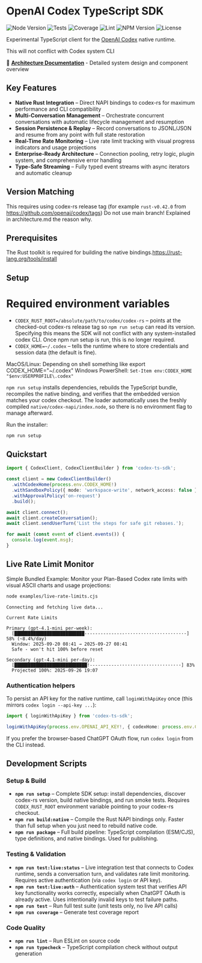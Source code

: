 # OpenAI Codex TypeScript SDK

![Node Version](https://img.shields.io/badge/node-%3E%3D18-brightgreen)
![Tests](https://img.shields.io/badge/tests-321%2F322%20passed-brightgreen)
![Coverage](https://img.shields.io/badge/coverage-85%25-brightgreen)
![Lint](https://img.shields.io/badge/lint-3%20errors-yellow)
![NPM Version](https://img.shields.io/badge/npm-v0.0.7-orange)
![License](https://img.shields.io/badge/license-MIT-green)

Experimental TypeScript client for the [OpenAI Codex](https://openai.com/codex/) native runtime.

This will not conflict with Codex system CLI

📖 **[Architecture Documentation](docs/architecture.md)** - Detailed system design and component overview

## Key Features

- **Native Rust Integration** – Direct NAPI bindings to codex-rs for maximum performance and CLI compatibility
- **Multi-Conversation Management** – Orchestrate concurrent conversations with automatic lifecycle management and resumption
- **Session Persistence & Replay** – Record conversations to JSONL/JSON and resume from any point with full state restoration
- **Real-Time Rate Monitoring** – Live rate limit tracking with visual progress indicators and usage projections
- **Enterprise-Ready Architecture** – Connection pooling, retry logic, plugin system, and comprehensive error handling
- **Type-Safe Streaming** – Fully typed event streams with async iterators and automatic cleanup

## Version Matching

This requires using codex-rs release tag (for example `rust-v0.42.0` from https://github.com/openai/codex/tags) Do not use main branch! Explained in architecture.md the reason why. 

## Prerequisites

The Rust toolkit is required for building the native bindings.https://rust-lang.org/tools/install

## Setup

# Required environment variables
- `CODEX_RUST_ROOT=/absolute/path/to/codex/codex-rs` – points at the checked-out codex-rs release tag so `npm run setup` can read its version. Specifying this means the SDK will not conflict with any system-installed codex CLI. Once npm run setup is run, this is no longer required.
- `CODEX_HOME=~/.codex` – tells the runtime where to store credentials and session data (the default is fine).

MacOS/Linux: Depending on shell something like export CODEX_HOME="~/.codex"
Windows PowerShell: `Set-Item env:CODEX_HOME "$env:USERPROFILE\.codex"`

`npm run setup` installs dependencies, rebuilds the TypeScript bundle, recompiles the native binding, and verifies that the embedded version matches your codex checkout. The loader automatically uses the freshly compiled `native/codex-napi/index.node`, so there is no environment flag to manage afterward.

Run the installer:

   ```bash
   npm run setup
 ```

## Quickstart
```ts
import { CodexClient, CodexClientBuilder } from 'codex-ts-sdk';

const client = new CodexClientBuilder()
  .withCodexHome(process.env.CODEX_HOME!)
  .withSandboxPolicy({ mode: 'workspace-write', network_access: false })
  .withApprovalPolicy('on-request')
  .build();

await client.connect();
await client.createConversation();
await client.sendUserTurn('List the steps for safe git rebases.');

for await (const event of client.events()) {
  console.log(event.msg);
}
```

## Live Rate Limit Monitor

Simple Bundled Example: Monitor your Plan-Based Codex rate limits with visual ASCII charts and usage projections:

```bash
node examples/live-rate-limits.cjs
```

```text
Connecting and fetching live data...

Current Rate Limits

Primary (gpt-4.1-mini per-week):
  [██████████████████████████---------------·······················] 58% (~8.4%/day)
  Window: 2025-09-20 08:41 → 2025-09-27 08:41
  Safe - won't hit 100% before reset

Secondary (gpt-4.1-mini per-day):
  [███████████████████████████!-----------·······················] 83%
  Projected 100%: 2025-09-26 19:07
```

### Authentication helpers

To persist an API key for the native runtime, call `loginWithApiKey` once (this mirrors `codex login --api-key ...`):

```ts
import { loginWithApiKey } from 'codex-ts-sdk';

loginWithApiKey(process.env.OPENAI_API_KEY!, { codexHome: process.env.CODEX_HOME });
```

If you prefer the browser-based ChatGPT OAuth flow, run `codex login` from the CLI instead.

## Development Scripts

### Setup & Build
- **`npm run setup`** – Complete SDK setup: install dependencies, discover codex-rs version, build native bindings, and run smoke tests. Requires `CODEX_RUST_ROOT` environment variable pointing to your codex-rs checkout.
- **`npm run build:native`** – Compile the Rust NAPI bindings only. Faster than full setup when you just need to rebuild native code.
- **`npm run package`** – Full build pipeline: TypeScript compilation (ESM/CJS), type definitions, and native bindings. Used for publishing.

### Testing & Validation
- **`npm run test:live:status`** – Live integration test that connects to Codex runtime, sends a conversation turn, and validates rate limit monitoring. Requires active authentication (via `codex login` or API key).
- **`npm run test:live:auth`** – Authentication system test that verifies API key functionality works correctly, especially when ChatGPT OAuth is already active. Uses intentionally invalid keys to test failure paths.
- **`npm run test`** – Run full test suite (unit tests only, no live API calls)
- **`npm run coverage`** – Generate test coverage report

### Code Quality
- **`npm run lint`** – Run ESLint on source code
- **`npm run typecheck`** – TypeScript compilation check without output generation